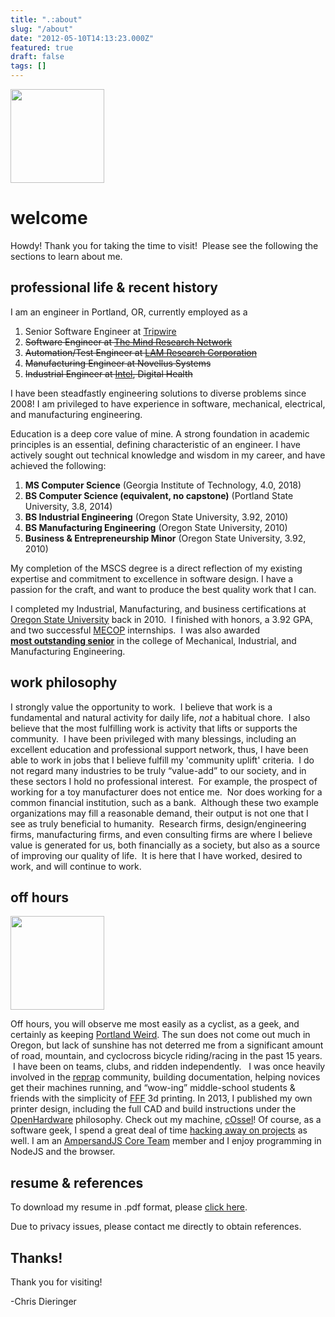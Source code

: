```yaml
---
title: ".:about"
slug: "/about"
date: "2012-05-10T14:13:23.000Z"
featured: true
draft: false
tags: []
---
```


<a class="img-link" href="https://static.cdaringe.com/archive/2012/05/634752768398.jpg"><img src="https://static.cdaringe.com/archive/2012/05/634752768398-150x150.jpg" class="img-frame float-right" width="150" height="150" /></a>

# welcome

Howdy! Thank you for taking the time to visit!  Please see the following the sections to learn about me.

<a name="pro"></a>

## professional life & recent history

I am an engineer in Portland, OR, currently employed as a

1. Senior Software Engineer at [Tripwire](https://www.tripwire.com/)
1. ~~Software Engineer at [The Mind Research Network](https://www.mrn.org/)~~
1. ~~Automation/Test Engineer at [LAM Research Corporation](https://www.lamrc.com/ "LAM Research Corporation")~~
1. ~~Manufacturing Engineer at Novellus Systems~~
1. ~~Industrial Engineer at [Intel](https://www.intel.com), Digital Health~~

I have been steadfastly engineering solutions to diverse problems since 2008! I am privileged to have experience in software, mechanical, electrical, and manufacturing engineering.

<a name="edu"></a>

Education is a deep core value of mine. A strong foundation in academic principles is an essential, defining characteristic of an engineer. I have actively sought out technical knowledge and wisdom in my career, and have achieved the following:

1. **MS Computer Science** (Georgia Institute of Technology, 4.0, 2018)
1. **BS Computer Science (equivalent, no capstone)** (Portland State University, 3.8, 2014)
1. **BS Industrial Engineering** (Oregon State University, 3.92, 2010)
1. **BS Manufacturing Engineering** (Oregon State University, 2010)
1. **Business & Entrepreneurship Minor** (Oregon State University, 3.92, 2010)

My completion of the MSCS degree is a direct reflection of my existing expertise and commitment to excellence in software design. I have a passion for the craft, and want to produce the best quality work that I can.

I completed my Industrial, Manufacturing, and business certifications at [Oregon State University](https://oregonstate.edu/) back in 2010.  I finished with honors, a 3.92 GPA, and two successful [MECOP](https://www.mecopinc.org/ "MECOP") internships.  I was also awarded **[most outstanding senior](https://www.youtube.com/watch?v=3KeZ0OfJLZM "outstanding senior")** in the college of Mechanical, Industrial, and Manufacturing Engineering.

<a name="philo"></a>

## work philosophy

I strongly value the opportunity to work.  I believe that work is a fundamental and natural activity for daily life, _not_ a habitual chore.  I also believe that the most fulfilling work is activity that lifts or supports the community.  I have been privileged with many blessings, including an excellent education and professional support network, thus, I have been able to work in jobs that I believe fulfill my 'community uplift' criteria.  I do not regard many industries to be truly “value-add” to our society, and in these sectors I hold no professional interest.  For example, the prospect of working for a toy manufacturer does not entice me.  Nor does working for a common financial institution, such as a bank.  Although these two example organizations may fill a reasonable demand, their output is not one that I see as truly beneficial to humanity.  Research firms, design/engineering firms, manufacturing firms, and even consulting firms are where I believe value is generated for us, both financially as a society, but also as a source of improving our quality of life.  It is here that I have worked, desired to work, and will continue to work.

<a name="volunteer"></a>

## off hours

<a href="https://static.cdaringe.com/archive/2012/05/scanT.jpg" class="img-link"><img src="https://static.cdaringe.com/archive/2012/05/scanT-150x150.jpg" class="img-frame float-right" width="150" height="150" /></a>

Off hours, you will observe me most easily as a cyclist, as a geek, and certainly as keeping [Portland Weird](https://en.wikipedia.org/wiki/Keep_Portland_Weird). The sun does not come out much in Oregon, but lack of sunshine has not deterred me from a significant amount of road, mountain, and cyclocross bicycle riding/racing in the past 15 years.  I have been on teams, clubs, and ridden independently.   I was once heavily involved in the [reprap](www.reprap.org "RepRap") community, building documentation, helping novices get their machines running, and “wow-ing” middle-school students & friends with the simplicity of [FFF](https://reprap.org/wiki/Fused_filament_fabrication "FFF") 3d printing. In 2013, I published my own printer design, including the full CAD and build instructions under the [OpenHardware](https://en.wikipedia.org/wiki/Open-source_hardware) philosophy. Check out my machine, [cOssel](https://reprap.org/wiki/COssel)! Of course, as a software geek, I spend a great deal of time [hacking away on projects](https://www.github.com/cdaringe) as well. I am an [AmpersandJS Core Team](https://ampersandjs.com/) member and I enjoy programming in NodeJS and the browser.

## resume & references

<a name="resume"></a>
To download my resume in .pdf format, please [click here](https://static.cdaringe.com/Dieringer_Chris_Resume_18.pdf).

Due to privacy issues, please contact me directly to obtain references.

## Thanks!

Thank you for visiting!

-Chris Dieringer
